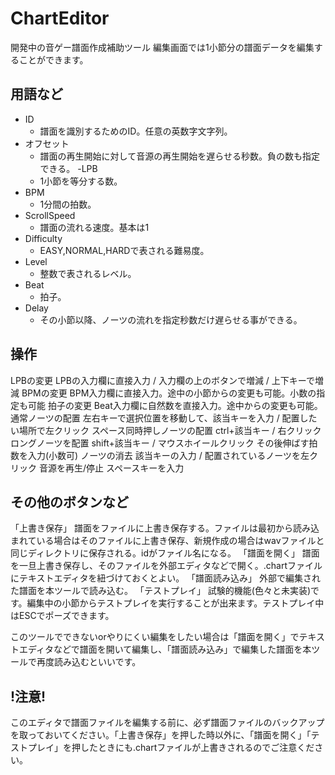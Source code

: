 # ChartEditor
開発中の音ゲー譜面作成補助ツール
編集画面では1小節分の譜面データを編集することができます。

## 用語など
- ID
    - 譜面を識別するためのID。任意の英数字文字列。
- オフセット	
    - 譜面の再生開始に対して音源の再生開始を遅らせる秒数。負の数も指定できる。
-LPB		
    - 1小節を等分する数。
- BPM		
    - 1分間の拍数。
- ScrollSpeed	
    - 譜面の流れる速度。基本は1
- Difficulty	
    - EASY,NORMAL,HARDで表される難易度。
- Level		
    - 整数で表されるレベル。
- Beat		
    - 拍子。
- Delay		
    - その小節以降、ノーツの流れを指定秒数だけ遅らせる事ができる。

## 操作
LPBの変更			LPBの入力欄に直接入力 / 入力欄の上のボタンで増減 / 上下キーで増減
BPMの変更			BPM入力欄に直接入力。途中の小節からの変更も可能。小数の指定も可能
拍子の変更			Beat入力欄に自然数を直接入力。途中からの変更も可能。
通常ノーツの配置		左右キーで選択位置を移動して、該当キーを入力 / 配置したい場所で左クリック
スペース同時押しノーツの配置	ctrl+該当キー / 右クリック
ロングノーツを配置		shift+該当キー / マウスホイールクリック その後伸ばす拍数を入力(小数可)
ノーツの消去			該当キーの入力 / 配置されているノーツを左クリック
音源を再生/停止		スペースキーを入力

## その他のボタンなど
「上書き保存」		譜面をファイルに上書き保存する。ファイルは最初から読み込まれている場合はそのファイルに上書き保存、新規作成の場合はwavファイルと同じディレクトリに保存される。idがファイル名になる。
「譜面を開く」		譜面を一旦上書き保存し、そのファイルを外部エディタなどで開く。.chartファイルにテキストエディタを紐づけておくとよい。
「譜面読み込み」	外部で編集された譜面を本ツールで読み込む。
「テストプレイ」		試験的機能(色々と未実装)です。編集中の小節からテストプレイを実行することが出来ます。テストプレイ中はESCでポーズできます。

このツールでできないorやりにくい編集をしたい場合は「譜面を開く」でテキストエディタなどで譜面を開いて編集し、「譜面読み込み」で編集した譜面を本ツールで再度読み込むといいです。

## !注意!
このエディタで譜面ファイルを編集する前に、必ず譜面ファイルのバックアップを取っておいてください。「上書き保存」を押した時以外に、「譜面を開く」「テストプレイ」を押したときにも.chartファイルが上書きされるのでご注意ください。